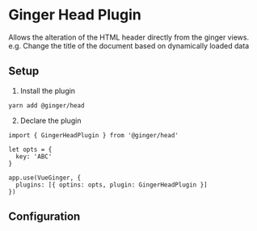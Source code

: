 # Ginger Head Plugin

Allows the alteration of the HTML header directly from the ginger views. 
e.g. Change the title of the document based on dynamically loaded data


## Setup

1. Install the plugin

```
yarn add @ginger/head
```

2. Declare the plugin

```
import { GingerHeadPlugin } from '@ginger/head'

let opts = {
  key: 'ABC'
}

app.use(VueGinger, {
  plugins: [{ optins: opts, plugin: GingerHeadPlugin }]
})
```

## Configuration

